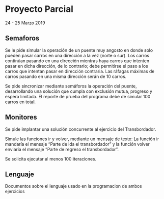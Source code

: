 # Proyecto Parcial
24 - 25 Marzo 2019

## Semaforos
Se le pide simular la operación de un puente muy angosto en donde solo pueden pasar carros en una dirección a la vez (norte o sur). Los carros continúan pasando en una dirección mientras haya carros que intenten pasar en dicha dirección, de lo contrario; debe permitirse el paso a los carros que intentan pasar en dirección contraria. Las ráfagas máximas de carros pasando en una misma dirección serán de 10 carros.

Se pide sincronizar mediante semáforos la operación del puente, desarrollando una solución que cumpla con exclusión mutua, progreso y espera limitada. El reporte de prueba del programa debe de simular 100 carros en total.

## Monitores
Se pide implantar una solución concurrente al ejercicio del Transbordador.

Simule las funciones ir y volver, mediante un mensaje de texto: La función ir mandaría el mensaje “Parte de ida el transbordador” y la función volver enviaría el mensaje “Parte de regreso el transbordador”.

Se solicita ejecutar al menos 100 iteraciones.

## Lenguaje
Documentos sobre el lenguaje usado en la programacion de ambos ejercicios
